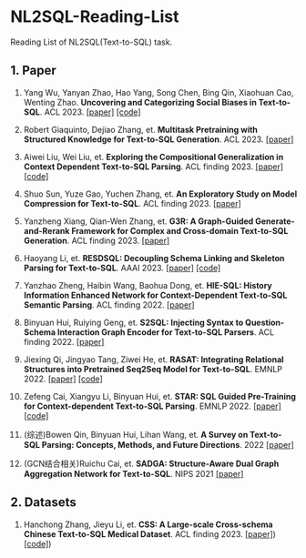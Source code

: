 # NL2SQL-Reading-List
Reading List of NL2SQL(Text-to-SQL) task.


## 1. Paper
1. Yang Wu, Yanyan Zhao, Hao Yang, Song Chen, Bing Qin, Xiaohuan Cao, Wenting Zhao. **Uncovering and Categorizing Social Biases in Text-to-SQL**. ACL 2023. [[paper]](https://aclanthology.org/2023.acl-long.759/) [[code]](https://github.com/theNamek/Trustworthy-Text2SQL)

1. Robert Giaquinto, Dejiao Zhang, et. **Multitask Pretraining with Structured Knowledge for Text-to-SQL Generation**. ACL 2023. [[paper]](https://aclanthology.org/2023.acl-long.620/)

2. Aiwei Liu, Wei Liu, et. **Exploring the Compositional Generalization in Context Dependent Text-to-SQL Parsing**. ACL finding 2023. [[paper]](https://aclanthology.org/2023.findings-acl.43/) [[code]](https://github.com/THU-BPM/CD-Text2SQL-CG)

3. Shuo Sun, Yuze Gao, Yuchen Zhang, et. **An Exploratory Study on Model Compression for Text-to-SQL**. ACL finding 2023. [[paper]](https://aclanthology.org/2023.findings-acl.740/)

4. Yanzheng Xiang, Qian-Wen Zhang, et. **G3R: A Graph-Guided Generate-and-Rerank Framework for Complex and Cross-domain Text-to-SQL Generation**. ACL finding 2023. [[paper]](https://aclanthology.org/2023.findings-acl.23/)

5. Haoyang Li, et. **RESDSQL: Decoupling Schema Linking and Skeleton Parsing for Text-to-SQL**. AAAI 2023. [[paper]](https://ojs.aaai.org/index.php/AAAI/article/view/26535) [[code]](https://github.com/RUCKBReasoning/RESDSQL)

6. Yanzhao Zheng, Haibin Wang, Baohua Dong, et. **HIE-SQL: History Information Enhanced Network for Context-Dependent Text-to-SQL Semantic Parsing**. ACL finding 2022. [[paper]](https://aclanthology.org/2022.findings-acl.236.pdf)

7. Binyuan Hui, Ruiying Geng, et. **S2SQL: Injecting Syntax to Question-Schema Interaction Graph Encoder for Text-to-SQL Parsers**. ACL finding 2022. [[paper]](https://aclanthology.org/2022.findings-acl.99/)

8. Jiexing Qi, Jingyao Tang, Ziwei He, et. **RASAT: Integrating Relational Structures into Pretrained Seq2Seq Model for Text-to-SQL**. EMNLP 2022. [[paper]](https://arxiv.org/pdf/2205.06983.pdf) [[code]](https://github.com/LUMIA-group/rasat)

9. Zefeng Cai, Xiangyu Li, Binyuan Hui, et. **STAR: SQL Guided Pre-Training for Context-dependent Text-to-SQL Parsing**. EMNLP 2022. [[paper]](https://arxiv.org/pdf/2205.06983.pdf) [[code]](https://github.com/AlibabaResearch/DAMO-ConvAI/tree/main/star)

10. (综述)Bowen Qin, Binyuan Hui, Lihan Wang, et. **A Survey on Text-to-SQL Parsing: Concepts, Methods, and Future Directions**. 2022 [[paper]](https://arxiv.org/abs/2208.13629)

11. (GCN结合相关)Ruichu Cai, et. **SADGA: Structure-Aware Dual Graph Aggregation Network for Text-to-SQL**. NIPS 2021 [[paper]](https://proceedings.neurips.cc/paper_files/paper/2021/hash/3f1656d9668dffcf8119e3ecff873558-Abstract.html)





## 2. Datasets
1. Hanchong Zhang, Jieyu Li, et. **CSS: A Large-scale Cross-schema Chinese Text-to-SQL Medical Dataset**. ACL finding 2023. [[paper]](https://aclanthology.org/2023.findings-acl.435/)) [[code]](https://huggingface.co/datasets/zhanghanchong/css))
